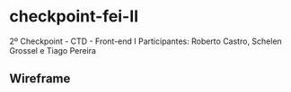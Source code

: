 # checkpoint-fei-II
2º Checkpoint - CTD - Front-end I
Participantes: Roberto Castro, Schelen Grossel e Tiago Pereira

## Wireframe

